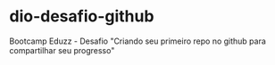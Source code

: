 # dio-desafio-github
Bootcamp Eduzz - Desafio "Criando seu primeiro repo no github para compartilhar seu progresso"
